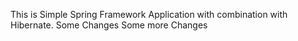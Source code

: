 This is Simple Spring Framework Application with combination with Hibernate.
Some Changes
 Some more Changes
